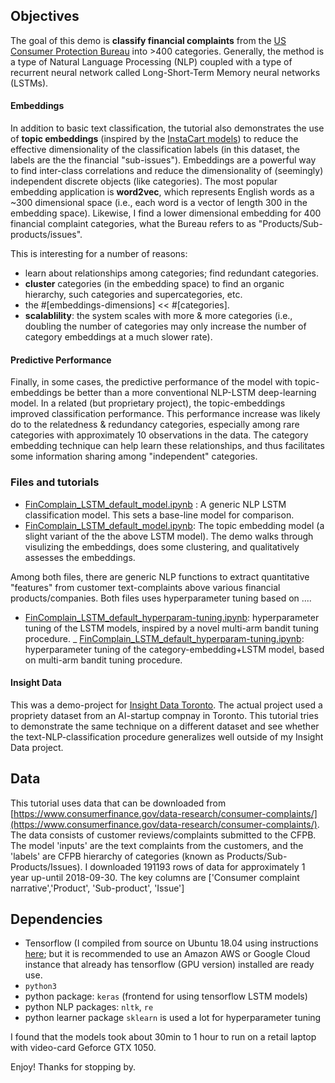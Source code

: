 ## Objectives
The goal of this demo is <b>classify financial complaints</b> from the [US Consumer Protection Bureau](https://www.consumerfinance.gov/data-research/consumer-complaints/) into >400 categories. Generally, the method is a type of Natural Language Processing (NLP) coupled with a type of recurrent neural network called Long-Short-Term Memory neural networks (LSTMs). 

#### Embeddings
In addition to basic text classification, the tutorial also demonstrates the use of <b>topic embeddings</b> (inspired by the [InstaCart models](https://tech.instacart.com/deep-learning-with-emojis-not-math-660ba1ad6cdc)) to reduce the effective dimensionality of the classification labels (in this dataset, the labels are the the financial "sub-issues"). Embeddings are a powerful way to find inter-class correlations and reduce the dimensionality of (seemingly) independent discrete objects (like categories). The most popular embedding application is <b>word2vec</b>, which represents English words as a ~300 dimensional space (i.e., each word is a vector of length 300 in the embedding space). Likewise, I find a lower dimensional embedding for 400 financial complaint categories, what the Bureau refers to as "Products/Sub-products/issues".

This is interesting for a number of reasons:
+ learn about relationships among categories; find redundant categories.
+ <b>cluster</b> categories (in the embedding space) to find an organic hierarchy, such categories and supercategories, etc.
+ the #[embeddings-dimensions] << #[categories]. 
+ <b>scalablility</b>: the system scales with more & more categories (i.e., doubling the number of categories may only increase the number of category embeddings at a much slower rate).

#### Predictive Performance
Finally, in some cases, the predictive performance of the model with topic-embeddings be better than a more conventional NLP-LSTM deep-learning model. In a related (but proprietary project), the topic-embeddings improved classification performance. This performance increase was likely do to the relatedness & redundancy categories, especially among rare categories with approximately 10 observations in the data. The category embedding technique can help learn these relationships, and thus facilitates some information sharing among "independent" categories.

### Files and tutorials
+ [FinComplain_LSTM_default_model.ipynb](https://github.com/faraway1nspace/NLP_topic_embeddings/blob/master/FinComplain_LSTM_default_model.ipynb) : A generic NLP LSTM classification model. This sets a base-line model for comparison.
+ [FinComplain_LSTM_default_model.ipynb](https://github.com/faraway1nspace/NLP_topic_embeddings/blob/master/FinComplain_LSTM_embedding_model.ipynb): The topic embedding model (a slight variant of the the above LSTM model). The demo walks through visulizing the embeddings, does some clustering, and qualitatively assesses the embeddings.

Among both files, there are generic NLP functions to extract quantitative "features" from customer text-complaints above various financial products/companies. Both files uses hyperparameter tuning based on ....

+ [FinComplain_LSTM_default_hyperparam-tuning.ipynb](https://github.com/faraway1nspace/NLP_topic_embeddings/blob/master/FinComplain_LSTM_default_hyperparam-tuning.ipynb): hyperparameter tuning of the LSTM models, inspired by a novel multi-arm bandit tuning procedure.
_ [FinComplain_LSTM_default_hyperparam-tuning.ipynb](https://github.com/faraway1nspace/NLP_topic_embeddings/blob/master/FinComplain_LSTM_embed_hyperparam-tuning.ipynbhttps://github.com/faraway1nspace/NLP_topic_embeddings/blob/master/): hyperparameter tuning of the category-embedding+LSTM model, based on multi-arm bandit tuning procedure.

#### Insight Data
This was a demo-project for [Insight Data Toronto](https://blog.insightdatascience.com/insight-expands-to-canada-launching-artificial-intelligence-and-data-science-fellows-programs-in-e7200a5d0893). The actual project used a propriety dataset from an AI-startup compnay in Toronto. This tutorial tries to demonstrate the same technique on a different dataset and see whether the text-NLP-classification procedure generalizes well outside of my Insight Data project.

## Data 
This tutorial uses data that can be downloaded from [https://www.consumerfinance.gov/data-research/consumer-complaints/](https://www.consumerfinance.gov/data-research/consumer-complaints/). The data consists of customer reviews/complaints submitted to the CFPB. The model 'inputs' are the text complaints from the customers, and the 'labels' are CFPB hierarchy of categories (known as Products/Sub-Products/Issues). I downloaded 191193 rows of data for approximately 1 year up-until 2018-09-30. The key columns are ['Consumer complaint narrative','Product', 'Sub-product', 'Issue']

## Dependencies
+ Tensorflow (I compiled from source on Ubuntu 18.04 using instructions [here](https://medium.com/@asmello/how-to-install-tensorflow-cuda-9-1-into-ubuntu-18-04-b645e769f01d); but it is recommended to use an Amazon AWS or Google Cloud instance that already has tensorflow (GPU version) installed are ready use.
+ `python3`
+ python package: `keras` (frontend for using tensorflow LSTM models)
+ python NLP packages: `nltk`, `re`
+ python learner package `sklearn` is used a lot for hyperparameter tuning

I found that the models took about 30min to 1 hour to run on a retail laptop with video-card Geforce GTX 1050.

Enjoy! Thanks for stopping by.

